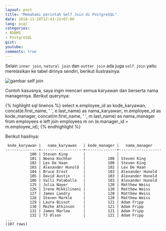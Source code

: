 ```yaml
---
layout: post
title: "Memahami perintah Self Join di PostgreSQL"
date: 2018-11-20T12:43:22+07:00
lang: psql
categories:
- RDBMS
- PostgreSQL
gist: 
youtube: 
comments: true
---
```


Selain `inner join`, `natural join` dan `outter join` ada juga `self join` yaitu merelasikan ke tabel dirinya sendiri, berikut ilustrasinya:

![gambar self join]({{site.baseurl}}/resources/posts/psql-join/self-join.png)

Contoh kasusnya, saya ingin mencari semua karyawan dan berserta nama managernya. Berikut querynya:

{% highlight sql linenos %}
select 
    e.employee_id as kode_karyawan,
    concat(e.first_name, ' ', e.last_name) as nama_karyawan,
    m.employee_id as kode_manager,
    concat(m.first_name, ' ', m.last_name) as nama_manager
from 
    employees e left join employees m on (e.manager_id = m.employee_id);
{% endhighlight %}

Berikut hasilnya:

```postgresql-console
 kode_karyawan |   nama_karyawan   | kode_manager |   nama_manager   
---------------+-------------------+--------------+-------------------
           100 | Steven King       |              |  
           101 | Neena Kochhar     |          100 | Steven King
           102 | Lex De Haan       |          100 | Steven King
           103 | Alexander Hunold  |          102 | Lex De Haan
           104 | Bruce Ernst       |          103 | Alexander Hunold
           105 | David Austin      |          103 | Alexander Hunold
           106 | Valli Pataballa   |          103 | Alexander Hunold
           125 | Julia Nayer       |          120 | Matthew Weiss
           126 | Irene Mikkilineni |          120 | Matthew Weiss
           127 | James Landry      |          120 | Matthew Weiss
           128 | Steven Markle     |          120 | Matthew Weiss
           129 | Laura Bissot      |          121 | Adam Fripp
           130 | Mozhe Atkinson    |          121 | Adam Fripp
           131 | James Marlow      |          121 | Adam Fripp
           132 | TJ Olson          |          121 | Adam Fripp
...
(107 rows)
```